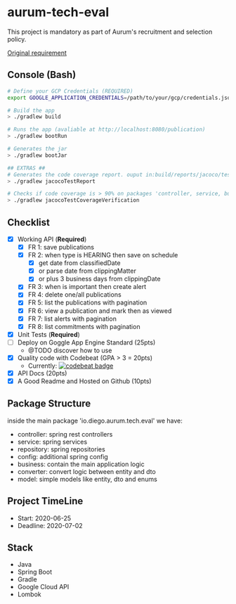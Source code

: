 # aurum-tech-eval

This project is mandatory as part of Aurum's recruitment and selection policy.

[Original requirement](./docs/mission.pdf)

## Console (Bash)
```bash
# Define your GCP Credentials (REQUIRED)
export GOOGLE_APPLICATION_CREDENTIALS=/path/to/your/gcp/credentials.json

# Build the app
> ./gradlew build

# Runs the app (avaliable at http://localhost:8080/publication)
> ./gradlew bootRun

# Generates the jar
> ./gradlew bootJar

## EXTRAS ##
# Generates the code coverage report. ouput in:build/reports/jacoco/test/html/index.html
> ./gradlew jacocoTestReport

# Checks if code coverage is > 90% on packages 'controller, service, business and converter'
> ./gradlew jacocoTestCoverageVerification

```
## Checklist

- [x] Working API (**Required**)
    - [x] FR 1: save publications
    - [x] FR 2: when type is HEARING then save on schedule
        - [x] get date from classifiedDate
        - [x] or parse date from clippingMatter
        - [x] or plus 3 business days from clippingDate
    - [x] FR 3: when is important then create alert
    - [x] FR 4: delete one/all publications
    - [x] FR 5: list the publications with pagination
    - [x] FR 6: view a publication and mark then as viewed
    - [x] FR 7: list alerts with pagination
    - [x] FR 8: list commitments with pagination
- [x] Unit Tests (**Required**)
- [ ] Deploy on Goggle App Engine Standard (25pts)
  - @TODO discover how to use
- [x] Quality code with Codebeat (GPA > 3 = 20pts)
  - Currently: [![codebeat badge](https://codebeat.co/badges/a666fc3e-c906-4013-b452-137e0608111a)](https://codebeat.co/projects/github-com-diego-rocha-aurum-tech-eval-master)
- [x] API Docs  (20pts)
- [x] A Good Readme and Hosted on Github (10pts)

## Package Structure

inside the main package 'io.diego.aurum.tech.eval' we have:
- controller: spring rest controllers
- service: spring services
- repository: spring repositories
- config: additional spring config
- business: contain the main application logic
- converter: convert logic between entity and dto
- model: simple models like entity, dto and enums

## Project TimeLine
- Start: 2020-06-25
- Deadline: 2020-07-02

## Stack
 - Java
 - Spring Boot
 - Gradle
 - Google Cloud API
 - Lombok